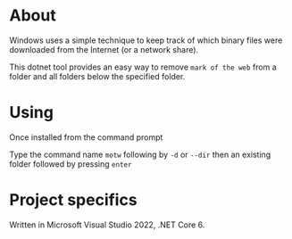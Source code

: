 ﻿# About

Windows uses a simple technique to keep track of which binary files were downloaded from the Internet (or a network share).

This dotnet tool provides an easy way to remove `mark of the web` from a folder and all folders below the specified folder.

# Using

Once installed from the command prompt

Type the command name `motw` following by `-d` or `--dir` then an existing folder followed by pressing `enter`

# Project specifics

Written in Microsoft Visual Studio 2022, .NET Core 6.